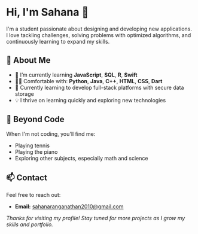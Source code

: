 # Hi, I'm Sahana 👋

I'm a student passionate about designing and developing new applications. I love tackling challenges, solving problems with optimized algorithms, and continuously learning to expand my skills.

## 🚀 About Me
- 🌱 I’m currently learning **JavaScript**, **SQL**, **R**, **Swift**
- 🧑‍💻 Comfortable with: **Python**, **Java**, **C++**, **HTML**, **CSS**, **Dart**
- 🎯 Currently learning to develop full-stack platforms with secure data storage
- 💡 I thrive on learning quickly and exploring new technologies

## 🎾 Beyond Code

When I'm not coding, you'll find me:
- Playing tennis
- Playing the piano
- Exploring other subjects, especially math and science

## 📫 Contact

Feel free to reach out:
- **Email:** sahanaranganathan2010@gmail.com

_Thanks for visiting my profile! Stay tuned for more projects as I grow my skills and portfolio._
